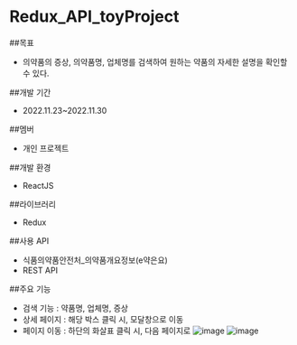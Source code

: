 # Redux_API_toyProject

##목표
- 의약품의 증상, 의약품명, 업체명를 검색하여 원하는 약품의 자세한 설명을 확인할 수 있다.

##개발 기간
- 2022.11.23~2022.11.30

##멤버
- 개인 프로젝트

##개발 환경
- ReactJS

##라이브러리
- Redux

##사용 API
- 식품의약품안전처_의약품개요정보(e약은요)
- REST API

##주요 기능
- 검색 기능 : 약품명, 업체명, 증상
- 상세 페이지 : 해당 박스 클릭 시, 모달창으로 이동
- 페이지 이동 : 하단의 화살표 클릭 시, 다음 페이지로 
![image](https://user-images.githubusercontent.com/114986489/227904940-12d4a1f3-7e71-4ce2-ac8b-1338e55136db.png)
![image](https://user-images.githubusercontent.com/114986489/227906330-0c7c4638-b042-406e-a500-8fa3063da66b.png)
